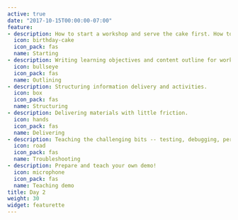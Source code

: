 ```yaml
---
active: true
date: "2017-10-15T00:00:00-07:00"
feature:
- description: How to start a workshop and serve the cake first. How to pick content, and adjust to workshop focus/level to audience.
  icon: birthday-cake
  icon_pack: fas
  name: Starting
- description: Writing learning objectives and content outline for workshops of various lengths.
  icon: bullseye
  icon_pack: fas
  name: Outlining
- description: Structuring information delivery and activities.
  icon: box
  icon_pack: fas
  name: Structuring
- description: Delivering materials with little friction.
  icon: hands
  icon_pack: fas
  name: Delivering
- description: Teaching the challenging bits -- testing, debugging, performance, deployment.
  icon: road
  icon_pack: fas
  name: Troubleshooting
- description: Prepare and teach your own demo!
  icon: microphone
  icon_pack: fas
  name: Teaching demo
title: Day 2
weight: 30
widget: featurette
---
```

